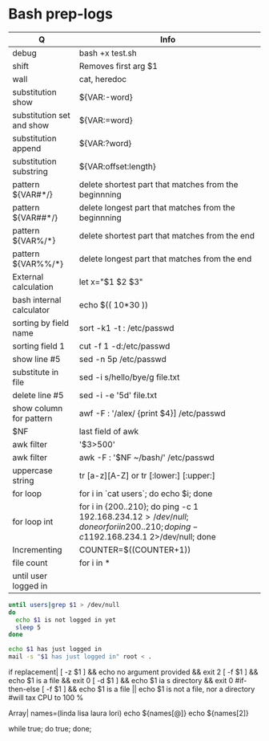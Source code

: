 # Bash prep-logs
Q | Info 
--- | ---
debug|bash +x test.sh
shift|Removes first arg $1
wall|cat, heredoc
substitution show|${VAR:-word}
substitution set and show|${VAR:=word}
substitution append|${VAR:?word}
substitution substring|${VAR:offset:length}
pattern ${VAR#\*/}|delete shortest part that matches from the beginnning 
pattern ${VAR##\*/}| delete longest part that matches from the beginnning 
pattern ${VAR%/\*}|delete shortest part that matches from the end
pattern ${VAR%%\/\*}| delete longest part that matches from the end
External calculation| let x="$1 $2 $3"
bash internal calculator| echo $(( 10\*30 ))
sorting by field name|sort  -k1 -t : /etc/passwd
sorting field 1|cut -f 1 -d:/etc/passwd
show  line \#5| sed -n 5p /etc/passwd
substitute in file|sed -i s/hello/bye/g file.txt
delete line \#5|sed -i -e '5d' file.txt
show column for pattern|awf -F : '/alex/ {print $4}] /etc/passwd
$NF| last field of awk
awk filter |'$3>500'
awk filter| awk -F : '$NF ~/bash/' /etc/passwd
uppercase string| tr [a-z][A-Z] or tr [:lower:] [:upper:]
for loop|for i in \`cat users\`; do echo $i; done
for loop int |for i in {200..210}; do ping -c 1 192.168.234.$1 2>/dev/null; done or for i in {200..210}; do ping -c 1 192.168.234.$1 2>/dev/null; done
Incrementing| COUNTER=$((COUNTER+1))
file count| for i in \*
until user logged in |
```bash
until users|grep $1 > /dev/null
do
  echo $1 is not logged in yet
  sleep 5
done

echo $1 has just logged in
mail -s "$1 has just logged in" root < .
```
if replacement| [ -z $1 ] && echo no argument provided && exit 2
[ -f $1 ] && echo $1 is a file && exit 0
[ -d $1 ] && echo $1 ia s directory && exit 0
#if-then-else
[ -f $1 ] && echo $1 is a file || echo $1 is not a file, nor a directory
#will tax CPU to 100 %

Array| names=(linda lisa laura lori)
echo ${names[@]}
echo ${names[2]}

while true; do true; done;



